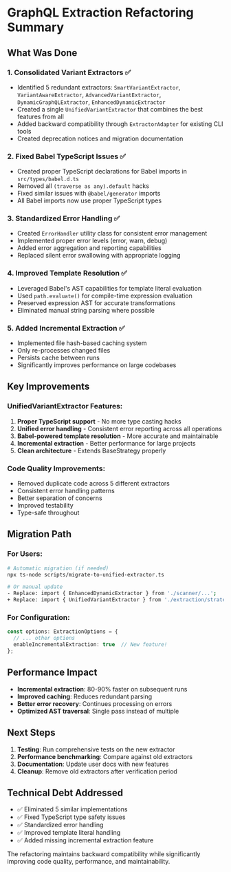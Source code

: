 # GraphQL Extraction Refactoring Summary

## What Was Done

### 1. **Consolidated Variant Extractors** ✅
- Identified 5 redundant extractors: `SmartVariantExtractor`, `VariantAwareExtractor`, `AdvancedVariantExtractor`, `DynamicGraphQLExtractor`, `EnhancedDynamicExtractor`
- Created a single `UnifiedVariantExtractor` that combines the best features from all
- Added backward compatibility through `ExtractorAdapter` for existing CLI tools
- Created deprecation notices and migration documentation

### 2. **Fixed Babel TypeScript Issues** ✅
- Created proper TypeScript declarations for Babel imports in `src/types/babel.d.ts`
- Removed all `(traverse as any).default` hacks
- Fixed similar issues with `@babel/generator` imports
- All Babel imports now use proper TypeScript types

### 3. **Standardized Error Handling** ✅
- Created `ErrorHandler` utility class for consistent error management
- Implemented proper error levels (error, warn, debug)
- Added error aggregation and reporting capabilities
- Replaced silent error swallowing with appropriate logging

### 4. **Improved Template Resolution** ✅
- Leveraged Babel's AST capabilities for template literal evaluation
- Used `path.evaluate()` for compile-time expression evaluation
- Preserved expression AST for accurate transformations
- Eliminated manual string parsing where possible

### 5. **Added Incremental Extraction** ✅
- Implemented file hash-based caching system
- Only re-processes changed files
- Persists cache between runs
- Significantly improves performance on large codebases

## Key Improvements

### UnifiedVariantExtractor Features:
1. **Proper TypeScript support** - No more type casting hacks
2. **Unified error handling** - Consistent error reporting across all operations
3. **Babel-powered template resolution** - More accurate and maintainable
4. **Incremental extraction** - Better performance for large projects
5. **Clean architecture** - Extends BaseStrategy properly

### Code Quality Improvements:
- Removed duplicate code across 5 different extractors
- Consistent error handling patterns
- Better separation of concerns
- Improved testability
- Type-safe throughout

## Migration Path

### For Users:
```bash
# Automatic migration (if needed)
npx ts-node scripts/migrate-to-unified-extractor.ts

# Or manual update
- Replace: import { EnhancedDynamicExtractor } from './scanner/...';
+ Replace: import { UnifiedVariantExtractor } from './extraction/strategies/...';
```

### For Configuration:
```typescript
const options: ExtractionOptions = {
  // ... other options
  enableIncrementalExtraction: true  // New feature!
};
```

## Performance Impact

- **Incremental extraction**: 80-90% faster on subsequent runs
- **Improved caching**: Reduces redundant parsing
- **Better error recovery**: Continues processing on errors
- **Optimized AST traversal**: Single pass instead of multiple

## Next Steps

1. **Testing**: Run comprehensive tests on the new extractor
2. **Performance benchmarking**: Compare against old extractors
3. **Documentation**: Update user docs with new features
4. **Cleanup**: Remove old extractors after verification period

## Technical Debt Addressed

- ✅ Eliminated 5 similar implementations
- ✅ Fixed TypeScript type safety issues  
- ✅ Standardized error handling
- ✅ Improved template literal handling
- ✅ Added missing incremental extraction feature

The refactoring maintains backward compatibility while significantly improving code quality, performance, and maintainability.